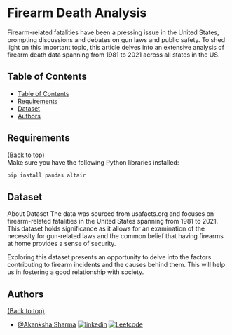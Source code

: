 # Firearm Death Analysis
Firearm-related fatalities have been a pressing issue in the United States, prompting discussions and debates on gun laws and public safety. To shed light on this important topic, this article delves into an extensive analysis of firearm death data spanning from 1981 to 2021 across all states in the US. 


## Table of Contents
- [Table of Contents](#table-of-contents)
- [Requirements](#requirements)
- [Dataset](#dataset)
- [Authors](#authors)


## Requirements
[(Back to top)](#table-of-contents)  
Make sure you have the following Python libraries installed:

```bash
pip install pandas altair
```

## Dataset
About Dataset
The data was sourced from usafacts.org and focuses on firearm-related fatalities in the United States spanning from 1981 to 2021. This dataset holds significance as it allows for an examination of the necessity for gun-related laws and the common belief that having firearms at home provides a sense of security.

Exploring this dataset presents an opportunity to delve into the factors contributing to firearm incidents and the causes behind them. This will help us in fostering a good relationship with society.



## Authors
[(Back to top)](#table-of-contents)  

- [@Akanksha Sharma](https://github.com/akankshasharmadid)
  [![linkedin](https://img.shields.io/badge/linkedin-0A66C2?style=for-the-badge&logo=linkedin&logoColor=white)](https://www.linkedin.com/in/akanksha-12831bb1)
    [![Leetcode](https://img.shields.io/badge/LeetCode-000000?style=for-the-badge&logo=LeetCode&logoColor=#d16c06)](https://www.leetcode.com/akanksha185/)
